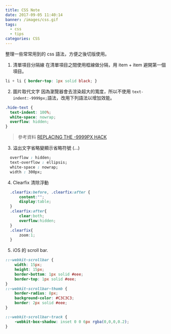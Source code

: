 ```yaml
---
title: CSS Note
date: 2017-09-05 11:40:14
banner: /images/css.gif
tags:
  - css
  - tips
categories: CSS
---
```


整理一些常常用到的 css 語法，方便之後切版使用。

<!-- more -->

1.  清單項目分隔線
在清單項目之間使用框線做分隔，用 item + item 避開第一個項目。
  ``` css
  li + li { border-top: 1px solid black; }
  ```

2.  圖片取代文字
因為瀏覽器會去渲染超大的寬度，所以不使用 `text-indent:-9999px;`語法，改用下列語法以增加效能。
  ``` css
  .hide-text {
    text-indent: 100%;
    white-space: nowrap;
    overflow: hidden;
  }
  ```
  > 參考資料
  [REPLACING THE -9999PX HACK](http://www.zeldman.com/2012/03/01/replacing-the-9999px-hack-new-image-replacement/)

3.  溢出文字省略變顯示省略符號 (...)

  ``` css
    overflow : hidden;
    text-overflow : ellipsis;
    white-space : nowrap;
    width : 300px;
  ```

4. Clearfix 清除浮動

  ``` css
    .clearfix:before, .clearfix:after {
    	content:"";
    	display:table;
    }
    .clearfix:after{
    	clear:both;
    	overflow:hidden;
    }
    .clearfix{
        zoom:1;
    }
  ```

5. iOS 的 scroll bar.

  ``` css
  ::-webkit-scrollbar {
      width: 15px;
      height: 15px;
      border-bottom: 1px solid #eee;
      border-top: 1px solid #eee;
  }
  ::-webkit-scrollbar-thumb {
      border-radius: 8px;
      background-color: #C3C3C3;
      border: 2px solid #eee;
  }

  ::-webkit-scrollbar-track {
      -webkit-box-shadow: inset 0 0 6px rgba(0,0,0,0.2);
  }
  ```
